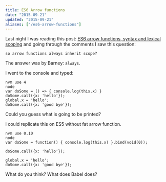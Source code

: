 ```yaml
---
title: ES6 Arrow functions
date: "2015-09-21"
updated: "2015-09-21"
aliases: ["/es6-arrow-functions"]
---
```


Last night I was reading this post: [ES6 arrow functions, syntax and lexical scoping](http://toddmotto.com/es6-arrow-functions-syntaxes-and-lexical-scoping/) and going through the comments I saw this question:

```
so arrow functions always inherit scope?
```

The answer was by Barney: `always`.

I went to the console and typed:

```
nvm use 4
node
var doSome = () => { console.log(this.x) }
doSome.call({x: 'hello'});
global.x = 'hello';
doSome.call({x: 'good bye'});
```

Could you guess what is going to be printed?

I could replicate this on ES5 without fat arrow function.

```
nvm use 0.10
node
var doSome = function() { console.log(this.x) }.bind(void(0));

doSome.call({x: 'hello'});

global.x = 'hello';
doSome.call({x: 'good bye'});
```

What do you think? What does Babel does?
